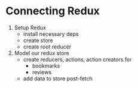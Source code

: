 # Connecting Redux

1. Setup Redux 
    - install necessary deps 
    - create store 
    - create root reducer
2. Model our redux store 
    - create reducers, actions, action creators for 
        - bookmarks 
        - reviews 
    - add data to store post-fetch
